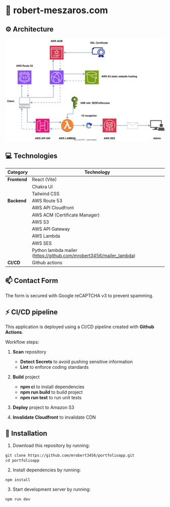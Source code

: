 # 🚀 robert-meszaros.com

## ⚙ Architecture

<div align="center">
    <img src="./data/architecture.svg" alt="Architecture" >
</div>

## 💻 Technologies

| **Category** | **Technology**                                                      |
| ------------ | ------------------------------------------------------------------- |
| **Frontend** | React (Vite)                                                        |
|              | Chakra UI                                                           |
|              | Tailwind CSS                                                        |
| **Backend**  | AWS Route 53                                                        |
|              | AWS API Cloudfront                                                  |
|              | AWS ACM (Certificate Manager)                                       |
|              | AWS S3                                                              |
|              | AWS API Gateway                                                     |
|              | AWS Lambda                                                          |
|              | AWS SES                                                             |
|              | Python lambda mailer (https://github.com/mrobert3456/mailer_lambda) |
| **CI/CD**    | Github actions                                                      |

## 📫 Contact Form

The form is secured with Google reCAPTCHA v3 to prevent spamming.

## ⚡ CI/CD pipeline

This application is deployed using a CI/CD pipeline created with **Github Actions**.

Workflow steps:

1. **Scan** repository

   - **Detect Secrets** to avoid pushing sensitive information
   - **Lint** to enforce coding standards

2. **Build** project

   - **npm ci** to install dependencies
   - **npm run build** to build project
   - **npm run test** to run unit tests

3. **Deploy** project to Amazon S3

4. **Invalidate Cloudfront** to invalidate CDN

## 🚀 Installation

1. Download this repository by running:

```
git clone https://github.com/mrobert3456/portfolioapp.git
cd portfolioapp
```

2. Install dependencies by running:

```
npm install
```

3. Start development server by running:

```
npm run dev
```

